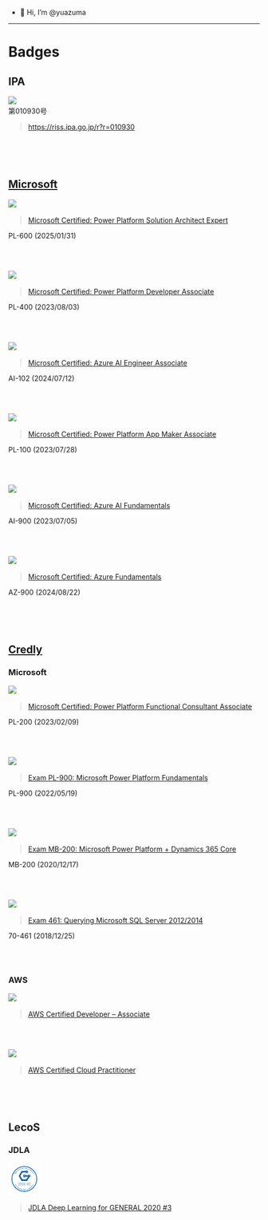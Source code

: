 - 👋 Hi, I’m @yuazuma

---

# Badges

## IPA

<img src="https://user-images.githubusercontent.com/44966997/127832112-bf28d5f6-be68-44a5-ae1a-be03ecc03cff.png" height="64">
<br>
第010930号

> https://riss.ipa.go.jp/r?r=010930

<br><br><br>

## [Microsoft](https://learn.microsoft.com/ja-jp/users/48268433)

<img src="https://learn.microsoft.com/media/learn/certification/badges/microsoft-certified-expert-badge.svg" height="64">

> [Microsoft Certified: Power Platform Solution Architect Expert](https://learn.microsoft.com/credentials/certifications/power-platform-solution-architect-expert/)

PL-600 (2025/01/31)

<br><br>

<img src="https://learn.microsoft.com/media/learn/certification/badges/microsoft-certified-associate-badge.svg" height="64">

> [Microsoft Certified: Power Platform Developer Associate](https://learn.microsoft.com/ja-jp/users/48268433/credentials/certification/power-platform-developer-associate)

PL-400 (2023/08/03)

<br><br>

<img src="https://learn.microsoft.com/ja-jp/media/learn/certification/badges/microsoft-certified-associate-badge.svg" height="64">

> [Microsoft Certified: Azure AI Engineer Associate](https://learn.microsoft.com/ja-jp/credentials/certifications/azure-ai-engineer/)

AI-102 (2024/07/12)

<br><br>

<img src="https://learn.microsoft.com/media/learn/certification/badges/microsoft-certified-associate-badge.svg" height="64">

> [Microsoft Certified: Power Platform App Maker Associate](https://learn.microsoft.com/ja-jp/users/48268433/credentials/certification/power-platform-app-maker)

PL-100 (2023/07/28)

<br><br>

<img src="https://learn.microsoft.com/media/learn/certification/badges/microsoft-certified-fundamentals-badge.svg" height="64">

> [Microsoft Certified: Azure AI Fundamentals](https://learn.microsoft.com/ja-jp/users/48268433/credentials/certification/azure-ai-fundamentals)

AI-900 (2023/07/05)

<br><br>

<img src="https://learn.microsoft.com/media/learn/certification/badges/microsoft-certified-fundamentals-badge.svg?branch=main" height="64">

> [Microsoft Certified: Azure Fundamentals](https://learn.microsoft.com/credentials/certifications/azure-fundamentals/)

AZ-900 (2024/08/22)

<br><br><br>

## [Credly](https://www.credly.com/users/yuta-azuma)

### Microsoft

<img src="https://user-images.githubusercontent.com/44966997/217959557-d6a11b68-83da-4d20-b1e0-18fbf6e17e3b.png" height="64">

> [Microsoft Certified: Power Platform Functional Consultant Associate](https://www.credly.com/badges/7d33992e-11ba-4939-9157-90e9634574d4/public_url)

PL-200 (2023/02/09)

<br><br>

<img src="https://user-images.githubusercontent.com/44966997/169260267-183af4d2-141c-4acc-b9e7-cc4983ddb752.png" height="64">

> [Exam PL-900: Microsoft Power Platform Fundamentals](https://www.credly.com/badges/470dec90-c7de-4003-87af-0cf09267b2ae/public_url)

PL-900 (2022/05/19)

<br><br>

<img src="https://user-images.githubusercontent.com/44966997/127831167-ee8aa995-129e-45e3-a6b9-c961b163fb34.png" height="64">

> [Exam MB-200: Microsoft Power Platform + Dynamics 365 Core](https://www.credly.com/badges/1dd66df4-4a22-444e-82a4-549508ac4726/public_url)

MB-200 (2020/12/17)

<br><br>

<img src="https://user-images.githubusercontent.com/44966997/127831108-0d116273-f8e4-414b-972a-d1de46756a93.png" height="64">

> [Exam 461: Querying Microsoft SQL Server 2012/2014](https://www.credly.com/badges/1076565a-6f49-4869-9cc6-a9e802ef06e4/public_url)

70-461 (2018/12/25)

<br><br>

### AWS

<img src="https://user-images.githubusercontent.com/44966997/177060061-d19de4a8-31de-4dab-bb64-05e7b081d468.png" height="64">

> [AWS Certified Developer – Associate](https://www.credly.com/badges/5a17c5ea-96da-4918-ad78-0e01497c2e9e/public_url)

<br><br>

<img src="https://user-images.githubusercontent.com/44966997/127831202-3c31f192-8050-4ca1-b319-ab9fb72667d8.png" height="64">

> [AWS Certified Cloud Practitioner](https://www.credly.com/badges/e2e89f43-9c8e-46d9-ae21-225f21e90efb/public_url)

<br><br><br>

## LecoS

### JDLA

<img src="https://raw.githubusercontent.com/yuazuma/yuazuma/main/bDFydFVvUnpzdHRIbytibkFRZjlJdz09.png" height="64">

> [JDLA Deep Learning for GENERAL 2020 #3](https://nlp.netlearning.co.jp/api/v1.0/openBadge/v2/Wallet/Public/GetAssertionShare/bDFydFVvUnpzdHRIbytibkFRZjlJdz09)
